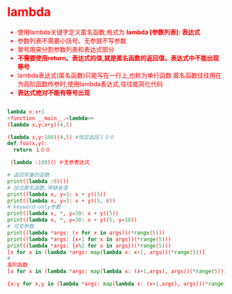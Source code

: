 # **<font color=Red>lambda**

- 使用lambda关键字定义匿名函数,格式为 **<font color=Red>lambda [参数列表]: 表达式**
- 参数列表不需要小括号。无参就不写参数
- 冒号用来分割参数列表和表达式部分
- **<font color=Red>不需要使用return。表达式的值,就是匿名函数的返回值。表达式中不能出现等号</frot>**
- lambda表达式(匿名函数)只能写在一行上,也称为单行函数
匿名函数往往用在为高阶函数传参时,使用lambda表达式,往往能简化代码
- **<font color=Red>表达式绝对不能有等号出现**

```python

lambda x:x+1
<function __main__.<lambda>>
(lambda x,y:x+y)(4,5)

(lambda x,y:100)(4,5) #恒定返回１００
def foo(x,y):
  return １００

 (lambda :100)(）＃无参表达式

# 返回常量的函数
print((lambda :0)())
# 加法匿名函数,带缺省值
print((lambda x, y=3: x + y)(5))
print((lambda x, y=3: x + y)(5, 6))
# keyword-only参数
print((lambda x, *, y=30: x + y)(5))
print((lambda x, *, y=30: x + y)(5, y=10))
# 可变参数
print((lambda *args: (x for x in args))(*range(5)))
print((lambda *args: [x+1 for x in args])(*range(5)))
print((lambda *args: {x%2 for x in args})(*range(5)))
[x for x in (lambda *args: map(lambda x: x+1, args))(*range(5))]
#
高阶函数
[x for x in (lambda *args: map(lambda x: (x+1,args), args))(*range(5))]

{x:y for x,y in (lambda *args: map(lambda x: (x+1,args), args))(*range(5))}



```

